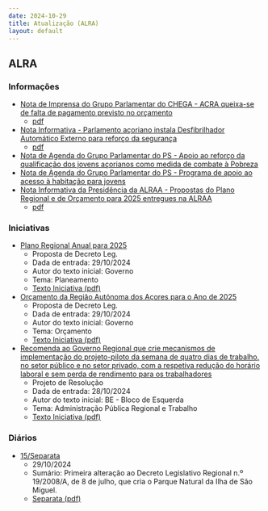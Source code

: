```yaml
---
date: 2024-10-29
title: Atualização (ALRA)
layout: default
---
```

## ALRA

### Informações

* [Nota de Imprensa do Grupo Parlamentar do CHEGA - ACRA queixa-se de falta de pagamento previsto no orçamento](http://base.alra.pt:82/4DACTION/w_pesquisa_registo/8/20527)
  * [pdf](http://base.alra.pt:82/Doc_Noticias/NI20527.pdf)
* [Nota Informativa - Parlamento açoriano instala Desfibrilhador Automático Externo para reforço da segurança](http://base.alra.pt:82/4DACTION/w_pesquisa_registo/8/20528)
  * [pdf](http://base.alra.pt:82/Doc_Noticias/NI20528.pdf)
* [Nota de Agenda do Grupo Parlamentar do PS - Apoio ao reforço da qualificação dos jovens açorianos como medida de combate à Pobreza](http://base.alra.pt:82/4DACTION/w_pesquisa_registo/8/20530)
* [Nota de Agenda do Grupo Parlamentar do PS - Programa de apoio ao acesso à habitação para jovens](http://base.alra.pt:82/4DACTION/w_pesquisa_registo/8/20531)
* [Nota Informativa da Presidência da ALRAA - Propostas do Plano Regional e de Orçamento para 2025 entregues na ALRAA](http://base.alra.pt:82/4DACTION/w_pesquisa_registo/8/20532)
  * [pdf](http://base.alra.pt:82/Doc_Noticias/NI20532.pdf)

### Iniciativas

* [Plano Regional Anual para 2025](http://base.alra.pt:82/4DACTION/w_pesquisa_registo/3/3652)
  * Proposta de Decreto Leg.
  * Dada de entrada: 29/10/2024
  * Autor do texto inicial: Governo
  * Tema: Planeamento
  * [Texto Iniciativa (pdf)](http://base.alra.pt:82/iniciativas/iniciativas/XIIIEPpDLR020.pdf)
* [Orçamento da Região Autónoma dos Açores para o Ano de 2025](http://base.alra.pt:82/4DACTION/w_pesquisa_registo/3/3653)
  * Proposta de Decreto Leg.
  * Dada de entrada: 29/10/2024
  * Autor do texto inicial: Governo
  * Tema: Orçamento
  * [Texto Iniciativa (pdf)](http://base.alra.pt:82/iniciativas/iniciativas/XIIIEPpDLR021.pdf)
* [Recomenda ao Governo Regional que crie mecanismos de implementação do projeto-piloto da semana de quatro dias de trabalho, no setor público e no setor privado, com a respetiva redução do horário laboral e sem perda de rendimento para os trabalhadores](http://base.alra.pt:82/4DACTION/w_pesquisa_registo/3/3654)
  * Projeto de Resolução
  * Dada de entrada: 28/10/2024
  * Autor do texto inicial: BE - Bloco de Esquerda
  * Tema: Administração Pública Regional e Trabalho
  * [Texto Iniciativa (pdf)](http://base.alra.pt:82/iniciativas/iniciativas/XIIIEPjR020.pdf)

### Diários

* [15/Separata](http://base.alra.pt:82/4DACTION/w_pesquisa_registo/10/2793)
  * 29/10/2024
  * Sumário: Primeira alteração ao Decreto Legislativo Regional n.º 19/2008/A, de 8 de julho, que cria o Parque Natural da Ilha de São Miguel.
  * [Separata (pdf)](http://base.alra.pt:82/Diario/XIII15sepa.pdf)
